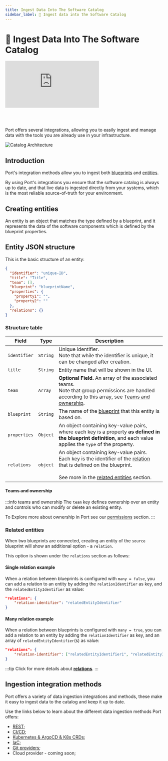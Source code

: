 ```yaml
---
title: Ingest Data Into The Software Catalog
sidebar_label: 🔌 Ingest data into the Software Catalog
---
```


# 🔌 Ingest Data Into The Software Catalog

<div style={{position: "relative", "padding-bottom": "62.5%", height:"0"}}><iframe src="https://www.loom.com/embed/e747f1cc99e84beb8a2c0cbde3c436fc" frameborder="0" webkitallowfullscreen mozallowfullscreen allowfullscreen style={{position: "absolute", top:"0", left:"0", width:"100%", height:"100%"}} ></iframe></div>

<br></br>

Port offers several integrations, allowing you to easily ingest and manage data with the tools you are already use in your infrastructure.

![Catalog Architecture](../../../static/img/sync-data-to-catalog/catalog-arch.jpg)

## Introduction

Port's integration methods allow you to ingest both [blueprints](../define-your-data-model/setup-blueprint/setup-blueprint.md#blueprint-structure) and [entities](#entity-json-structure).

By using Port's integrations you ensure that the software catalog is always up to date, and that live data is ingested directly from your systems, which is the most reliable source-of-truth for your environment.

## Creating entities

An entity is an object that matches the type defined by a blueprint, and it represents the data of the software components which is defined by the blueprint properties.

## Entity JSON structure

This is the basic structure of an entity:

```json showLineNumbers
{
  "identifier": "unique-ID",
  "title": "Title",
  "team": [],
  "blueprint": "blueprintName",
  "properties": {
    "property1": "",
    "property2": ""
  },
  "relations": {}
}
```

### Structure table

| Field        | Type     | Description                                                                                                                                                                                                                                                            |
| ------------ | -------- | ---------------------------------------------------------------------------------------------------------------------------------------------------------------------------------------------------------------------------------------------------------------------- |
| `identifier` | `String` | Unique identifier. <br /> Note that while the identifier is unique, it can be changed after creation.                                                                                                                                                                  |
| `title`      | `String` | Entity name that will be shown in the UI.                                                                                                                                                                                                                              |
| `team`       | `Array`  | **Optional Field.** An array of the associated teams. <br /> Note that group permissions are handled according to this array, see [Teams and ownership](#teams-and-ownership).                                                                                         |
| `blueprint`  | `String` | The name of the [blueprint](../define-your-data-model/setup-blueprint/setup-blueprint.md) that this entity is based on.                                                                                                                                                |
| `properties` | `Object` | An object containing key-value pairs, where each key is a property **as defined in the blueprint definition**, and each value applies the `type` of the property.                                                                                                      |
| `relations`  | `object` | An object containing key-value pairs.<br /> Each key is the identifier of the [relation](../define-your-data-model/relate-blueprints/relate-blueprints.md) that is defined on the blueprint.<br /><br />See more in the [related entities](#related-entities) section. |

#### Teams and ownership

:::info teams and ownership
The `team` key defines ownership over an entity and controls who can modify or delete an existing entity.

To Explore more about ownership in Port see our [permissions](../../sso-rbac/rbac/rbac.md) section.
:::

### Related entities

When two blueprints are connected, creating an entity of the `source` blueprint will show an additional option - a `relation`.

This option is shown under the `relations` section as follows:

#### Single relation example

When a relation between blueprints is configured with `many = false`, you can add a relation to an entity by adding the `relationIdentifier` as key, and the `relatedEntityIdentifier` as value:

```json showLineNumbers
"relations": {
    "relation-identifier": "relatedEntityIdentifier"
}
```

#### Many relation example

When a relation between blueprints is configured with `many = true`, you can add a relation to an entity by adding the `relationIdentifier` as key, and an array of `relatedEntityIdentifier`(s) as value:

```json showLineNumbers
"relations": {
    "relation-identifier": ["relatedEntityIdentifier1", "relatedEntityIdentifier2"]
}
```

:::tip
Click for more details about [**relations**](../define-your-data-model/relate-blueprints/relate-blueprints.md).
:::

## Ingestion integration methods

Port offers a variety of data ingestion integrations and methods, these make it easy to ingest data to the catalog and keep it up to date.

Use the links below to learn about the different data ingestion methods Port offers:

- [REST](../../api-reference/api-reference.mdx);
- [CI/CD](./ci-cd/ci-cd.md);
- [Kubernetes & ArgoCD & K8s CRDs](./kubernetes/kubernetes.md);
- [IaC](./iac/iac.md);
- [Git providers](./git/git.md);
- Cloud provider - coming soon;
